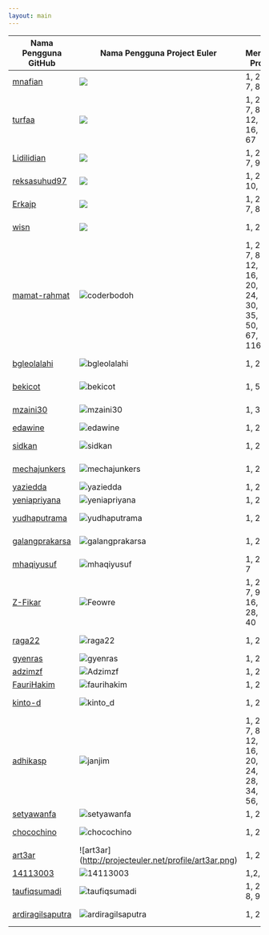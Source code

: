 ```yaml
---
layout: main
---
```

| Nama Pengguna GitHub          | Nama Pengguna Project Euler     | Telah Menyelesaikan Project Euler | Nama Pengguna Wikimedia | Pengguna Stackoverflow ID | Repositori di Github 
| ----------------------------- | ------------------------------- | --------------------------------- | ----------------------- | ------------------------- | --------------------
| [mnafian](https://mnafian.github.io) | ![](http://projecteuler.net/profile/mnafian.png) | 1, 2, 3, 4, 5, 6, 7, 8, 13, 25 | [Muhammad Nafian Wildana](https://id.wikipedia.org/wiki/Pengguna:Muhammad_Nafian_Wildana) | ![Nafian Wildana](http://stackoverflow.com/users/flair/2376142.png) | [mnafian/ImageEffectFilter](https://github.com/mnafian/ImageEffectFilter)
| [turfaa](https://turfaa.github.io) | ![](http://projecteuler.net/profile/kingfalcon.png) | 1,  2, 3, 4, 5, 6, 7, 8, 9, 10, 11, 12, 13, 14, 15, 16, 18, 20, 21, 67  | [Turfaa](https://id.wikipedia.org/wiki/Pengguna:Turfaa) | ![Turfa Auliarachman](http://stackoverflow.com/users/flair/6877418.png) | [carpedm20/LINE](https://github.com/carpedm20/LINE)
| [Lidilidian](https://Lidilidian.github.io) | ![](http://projecteuler.net/profile/Lidilidian.png) | 1, 2, 3, 4, 5, 6, 7, 9, 10, 13, 22  | [Lidilidian](https://id.wikipedia.org/wiki/Pengguna:Lidilidian) | ![Arie Kurniawan](http://stackoverflow.com/users/flair/6893649.png) | [whatwg/html](https://github.com/whatwg/html)
| [reksasuhud97](https://reksasuhud97.github.io) | ![](http://projecteuler.net/profile/reksasuhud97.png) | 1, 2, 3, 4, 5, 6, 10, 12  | [reksasuhud](https://id.wikipedia.org/wiki/Pengguna:Reksasuhud) | ![Reksa Suhud Tri Atmojo](http://stackoverflow.com/users/flair/6258964.png) | [lipis/bootstrap-social](https://github.com/lipis/bootstrap-social)
|[Erkajp](https://erkajp.github.io) | ![](http://projecteuler.net/profile/erka.png) | 1, 2, 3, 4, 5, 6, 7, 8, 9, 10, 12 | [Erkajp](https://id.wikipedia.org/wiki/Pengguna:Erkajp) | ![erkajp](http://stackoverflow.com/users/flair/6859345.png) | [fundon/vue-admin](https://github.com/fundon/vue-admin)
| [wisn](https://wisn.github.io/) | ![](https://projecteuler.net/profile/wisn.png) | 1, 2, 7 | [Wisnu Adi Nurcahyo](https://id.wikipedia.org/wiki/Pengguna:Wisnu_Adi_Nurcahyo) | ![Wisnu Adi Nurcahyo](https://stackoverflow.com/users/flair/6914498.png) | [ehotinger/HackerRank](https://github.com/ehotinger/HackerRank)
| [mamat-rahmat](https://mamat-rahmat.github.io/) | ![coderbodoh](https://projecteuler.net/profile/coderbodoh.png) | 1, 2, 3, 4, 5, 6, 7, 8, 9, 10, 11, 12, 13, 14, 15, 16, 17, 18, 19, 20, 21, 22, 23, 24, 25, 28, 29, 30, 31, 33, 34, 35, 36, 40, 48, 50, 52, 53, 56, 67, 76, 87, 116, 117 | [Coderbodoh](https://id.wikipedia.org/wiki/Pengguna:Coderbodoh) | ![Mamat Rahmat](http://stackoverflow.com/users/flair/5411297.png) | [lnishan/awesome-competitive-programming](https://github.com/lnishan/awesome-competitive-programming)
| [bgleolalahi](https://bgleolalahi.github.io) | ![bgleolalahi](https://projecteuler.net/profile/bgleolalahi.png) | 1, 2, 3 | [bgleolalahi](https://id.wikipedia.org/wiki/Pengguna:Bgleolalahi) | ![bgleolalahi](http://stackoverflow.com/users/flair/6935591.png) | [stephentuso/welcome-android](https://github.com/stephentuso/welcome-android)
| [bekicot](https://bekicot.github.io) | ![bekicot](https://projecteuler.net/profile/siswanto.png) | 1, 5, 6 | [gathalyconum](https://id.wikipedia.org/wiki/Pengguna:gathalyconum) | ![bekicot](http://stackoverflow.com/users/flair/3034747.png) | [detailyang/awesome-cheatsheet](https://github.com/detailyang/awesome-cheatsheet/commit/402fa5574a601c1562c28f85ff70215b78c7e310)
| [mzaini30](http://mzaini30.github.io/) | ![mzaini30](https://projecteuler.net/profile/mzaini30.png) | 1, 3, 10 | [mzaini30](https://id.wikipedia.org/wiki/Pengguna:Mzaini30) | ![muhammad-zaini](http://stackoverflow.com/users/flair/5131738.png) | [inaka/elvis](https://github.com/inaka/elvis)
| [edawine](https://edawine.github.io/) | ![edawine](https://projecteuler.net/profile/edawine.png) | 1, 2, 3 | [edawine](https://id.wikipedia.org/wiki/Pengguna:Edawine) | ![edawine](http://stackoverflow.com/users/flair/6912377.png) | [TheAlgorithms/Python](https://github.com/TheAlgorithms/Python)
| [sidkan](https://sidkan.github.io/) | ![sidkan](https://projecteuler.net/profile/sidkan.png) | 1, 2, 3, 4 | [sidkan](https://id.wikipedia.org/wiki/Pengguna:Sidkan) | ![HAKIM IRFAN](http://stackoverflow.com/users/flair/5597858.png) | [OmerShapira/Syntactic](https://github.com/OmerShapira/Syntactic)
| [mechajunkers](https://mechajunkers.github.io/) | ![mechajunkers](https://projecteuler.net/profile/mechajunkers.png) | 1, 2, 3, 7 | [hafidhfikri](https://id.wikipedia.org/wiki/Pengguna:Hafidhfikri) | ![Hafidh Fikri Rasyid](http://stackoverflow.com/users/flair/6940281.png) | [philsturgeon/dbad](https://github.com/philsturgeon/dbad)
| [yaziedda](https://yaziedda.github.io/) | ![yaziedda](https://projecteuler.net/profile/yaziedda.png) | 1, 2, 3, 4, 5, 11 | [yaziedda](https://id.wikipedia.org/wiki/Pengguna:Yaziedda) | ![yaziedda](http://stackoverflow.com/users/flair/5408944.png) | [baoyachi/StepView](https://github.com/baoyachi/StepView)
| [yeniapriyana](https://yeniapriyana.github.io/) | ![yeniapriyana](https://projecteuler.net/profile/yeniapriyana.png) | 1, 2, 3| [yeniapriyana](https://id.wikipedia.org/wiki/Pengguna:Yeniapriyana) | ![yeniapriyana](http://stackoverflow.com/users/flair/6953167.png) | [unila/unila.github.io](https://github.com/unila/unila.github.io)
| [yudhaputrama](https://yudhaputrama.github.io/) | ![yudhaputrama](https://projecteuler.net/profile/yudhaputrama.png) | 1, 2, 3, 4, 5, 6 | [yudhaputrama](https://id.wikipedia.org/wiki/Pengguna:YudhaPutrama) | ![Kurniawan Yudha Putrama](http://stackoverflow.com/users/flair/6862611.png) | [endymuhardin/belajarGit](https://github.com/endymuhardin/belajarGit)
| [galangprakarsa](https://galangprakarsa.github.io) | ![galangprakarsa](https://projecteuler.net/profile/galangprakarsa.png) | 1, 2, 3, 5, 7, 13 | [galangprakarsa](https://id.wikipedia.org/wiki/Pengguna:Galang_Aji_Prakarsa) | ![galang-prakarsa](https://stackoverflow.com/users/flair/7001419.png) | [unila/unila.github.io](https://github.com/unila/unila.github.io) 
| [mhaqiyusuf](https://mhaqiyusuf.github.io/) | ![mhaqiyusuf](https://projecteuler.net/profile/mhaqiyusuf.png) | 1, 2, 3, 4, 5, 6, 7| [Mhaqiyusuf](https://id.wikipedia.org/wiki/Pengguna:Mhaqiyusuf) | ![mhaqiyusuf](http://stackoverflow.com/users/flair/6952857.png) | [unila/unila.github.io](https://github.com/unila/unila.github.io)
| [Z-Fikar](https://z-fikar.github.io) | ![Feowre](https://projecteuler.net/profile/Feowre.png) | 1, 2, 3, 4, 5, 6, 7, 9, 10, 13, 16, 20, 21, 25, 28, 29, 34, 36, 40 | [Z-Fikar](https://id.wikipedia.org/wiki/Pengguna:Z-Fikar) | ![Z-Fikar](http://stackoverflow.com/users/flair/7011581.png?theme=dark) | [endymuhardin/belajarGit](https://github.com/endymuhardin/belajarGit)
| [raga22](https://raga22.github.io/) | ![raga22](https://projecteuler.net/profile/raga22.png) | 1, 2, 3 | [RagaPutra](https://id.wikipedia.org/wiki/Pengguna:RagaPutra) | ![ragap](http://stackoverflow.com/users/flair/7018175.png) | [daneden/sublime-css-completions](https://github.com/daneden/sublime-css-completions)
| [gyenras](https://gyenras.github.io/) | ![gyenras](https://projecteuler.net/profile/gyenras.png) | 1, 2, 3 | [Gyen_Yanuar_Mumpuni](https://id.wikipedia.org/wiki/Pengguna:Gyen_Yanuar_Mumpuni) | ![gyenras](http://stackoverflow.com/users/flair/7026993.png) | [unila/unila.github.io](https://github.com/unila/unila.github.io)
| [adzimzf](https://adzimzf.github.io) | ![Adzimzf](https://projecteuler.net/profile/Adzimzf.png) | 1, 2, 3, 4, 5, 31 | [Adzimzf](https://id.wikipedia.org/wiki/Pengguna:Adzimzf) | ![Adzimzf](http://stackoverflow.com/users/flair/6926677.png) | [almasaeed2010/AdminLTE](https://github.com/almasaeed2010/AdminLTE)
| [FauriHakim](https://faurihakim.github.io/) | ![faurihakim](https://projecteuler.net/profile/faurihakim.png) | 1, 2, 5, 6 | [Faurihakim](https://id.wikipedia.org/wiki/Pengguna:Faurihakim) | ![faurihakim](http://stackoverflow.com/users/flair/6090364.png) | [beginor/DesignPatterns](https://github.com/beginor/DesignPatterns)
| [kinto-d](https://kinto-d.github.io/) | ![kinto_d](https://projecteuler.net/profile/kinto_d.png) | 1, 2, 3, 5 | [Kinto-d](https://id.wikipedia.org/wiki/Pengguna:Kinto-d) | ![kinto_d](http://stackoverflow.com/users/flair/6598386.png) | [detailyang/awesome-cheatsheet](https://github.com/detailyang/awesome-cheatsheet)
| [adhikasp](https://adhikasp.github.io) | ![janjim](http://projecteuler.net/profile/janjim.png) | 1, 2, 3, 4, 5, 6, 7, 8, 9, 10, 11, 12, 13, 14, 15, 16, 17, 18, 19, 20, 21, 22, 23, 24, 25, 26, 27, 28, 29, 30, 31, 34, 40, 45, 48, 56, 79 | [Adhikasp](https://id.wikipedia.org/wiki/Pengguna:Adhikasp) | ![Adhika Setya Pramudita](http://stackoverflow.com/users/flair/4504053.png) | [GitIndonesia/awesome-indonesia-repo](https://github.com/GitIndonesia/awesome-indonesia-repo)
| [setyawanfa](https://setyawanfa.github.io) | ![setyawanfa](https://projecteuler.net/profile/setyawanfa.png) | 1, 2, 3| [Setyawanfa](https://id.wikipedia.org/wiki/Pengguna:Setyawanfa) | ![setyawanfa](http://stackoverflow.com/users/flair/6948278.png) | [jelathro/C](https://github.com/jelathro/C)
| [chocochino](https://chocochino.github.io) | ![chocochino](https://projecteuler.net/profile/chocochino.png) | 1, 2, 5, 6| [Choc-chino](https://id.wikipedia.org/wiki/Pengguna:Choc-chino) | ![chocochino](http://stackoverflow.com/users/flair/7027491.png) | [ksaveljev/UVa-online-judge](https://github.com/ksaveljev/UVa-online-judge)
| [art3ar](https://art3ar.github.io) | ![art3ar] (http://projecteuler.net/profile/art3ar.png) | 1,  2, 3, 4, 6|[art3ar-hsanuddin](https://id.wikipedia.org/wiki/Pengguna:art3ar-hsanuddin) | ![m-nur-hasanuddin](http://stackoverflow.com/users/flair/6952012.png) | [unila/unila.github.io](https://github.com/unila/unila.github.io)
| [14113003](https://14113003.github.io) | ![14113003](https://projecteuler.net/profile/14113003.png) | 1,2,3,5,6,7 | [Prasetyosudarji](https://id.wikipedia.org/wiki/Pengguna:Prasetyosudarji) | ![14113003](http://stackoverflow.com/users/flair/6876683.png) | [telegramdesktop/tdesktop](https://github.com/telegramdesktop/tdesktop)
| [taufiqsumadi](https://taufiqsumadi.github.io/) | ![taufiqsumadi](https://projecteuler.net/profile/taufiqsumadi.png) | 1, 2, 3, 5, 6, 7, 8, 9 | [TaufiqSumadi](https://id.wikipedia.org/wiki/Pengguna:Taufiqsumadi) | ![taufiqsumadi](http://stackoverflow.com/users/flair/7001105.png) | [unila/unila.github.io](https://github.com/unila/unila.github.io/pull/12)
| [ardiragilsaputra](https://ardiragilsaputra.github.io/) | ![ardiragilsaputra](https://projecteuler.net/profile/ardiragilsaputra.png) | 1, 2, 3,| [Ardiragilsaputra](https://id.wikipedia.org/wiki/Pengguna:Ardiragilsaputra) | ![ardiragilsaputra](http://stackoverflow.com/users/flair/6940176.png) | [unila/unila.github.io](https://github.com/unila/unila.github.io/pull/8)
